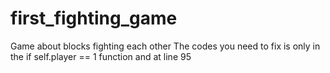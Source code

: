 # first_fighting_game
Game about blocks fighting each other
The codes you need to fix is only in the if self.player == 1 function and at line 95
